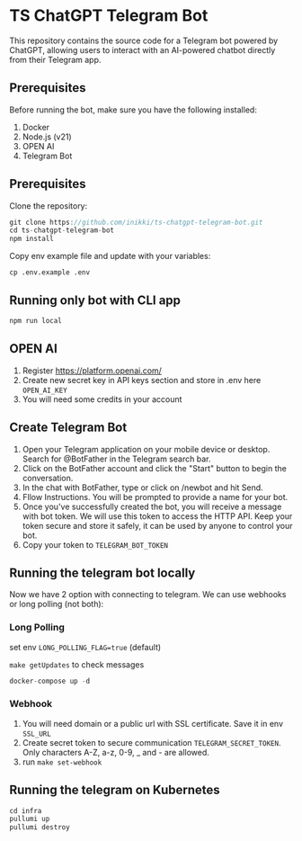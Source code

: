# TS ChatGPT Telegram Bot

This repository contains the source code for a Telegram bot powered by ChatGPT, allowing users to interact with an AI-powered chatbot directly from their Telegram app.

## Prerequisites

Before running the bot, make sure you have the following installed:

1. Docker
2. Node.js (v21)
3. OPEN AI
4. Telegram Bot

## Prerequisites

Clone the repository:

```ts
git clone https://github.com/inikki/ts-chatgpt-telegram-bot.git
cd ts-chatgpt-telegram-bot
npm install
```

Copy env example file and update with your variables:

```
cp .env.example .env
```

## Running only bot with CLI app

```ts
npm run local
```

## OPEN AI

1. Register https://platform.openai.com/
2. Create new secret key in API keys section and store in .env here `OPEN_AI_KEY`
3. You will need some credits in your account

## Create Telegram Bot

1. Open your Telegram application on your mobile device or desktop. Search for @BotFather in the Telegram search bar.
2. Click on the BotFather account and click the "Start" button to begin the conversation.
3. In the chat with BotFather, type or click on /newbot and hit Send.
4. Fllow Instructions. You will be prompted to provide a name for your bot.
5. Once you've successfully created the bot, you will receive a message with bot token. We will use this token to access the HTTP API. Keep your token secure and store it safely, it can be used by anyone to control your bot.
6. Copy your token to `TELEGRAM_BOT_TOKEN`

## Running the telegram bot locally

Now we have 2 option with connecting to telegram. We can use webhooks or long polling (not both):

### Long Polling

set env `LONG_POLLING_FLAG=true` (default)

`make getUpdates` to check messages

```ts
docker-compose up -d
```

### Webhook

1. You will need domain or a public url with SSL certificate. Save it in env `SSL_URL`
2. Create secret token to secure communication `TELEGRAM_SECRET_TOKEN`. Only characters A-Z, a-z, 0-9, \_ and - are allowed.
3. run `make set-webhook`

## Running the telegram on Kubernetes

```ts
cd infra
pullumi up
pullumi destroy
```
